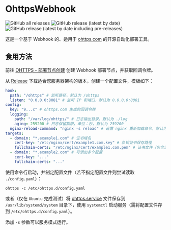 # OhttpsWebhook

![GitHub all releases](https://img.shields.io/github/downloads/sgpublic/OhttpsWebhook/total) ![GitHub release (latest by date)](https://img.shields.io/github/v/release/sgpublic/OhttpsWebhook) ![GitHub release (latest by date including pre-releases)](https://img.shields.io/github/v/release/sgpublic/OhttpsWebhook?include_prereleases)

这是一个基于 Webhook 的、适用于 [ohttps.com](https://ohttps.com/) 的开源自动化部署工具。

## 食用方法

前往 [OHTTPS - 部署节点创建](https://ohttps.com/guide/createcloudserver) 创建 Webhook 部署节点，并获取回调令牌。

从 [Release](https://github.com/sgpublic/OhttpsWebhook/releases) 下载适合您服务器架构的版本，创建一个配置文件，模板如下：

```yaml
hook:
  path: "/ohttps" # 监听路径，默认为 /ohttps
  listen: "0.0.0.0:8081" # 监听 IP 和端口，默认为 0.0.0.0:8081
config:
  key: "9...c" # ohttps.com 生成的回调令牌
  logging:
    path: "/var/log/ohttps/" # 日志输出目录，默认为 ./log
    aging: 259200 # 日志保留期限，单位：秒，默认为 259200
  nginx-reload-command: "nginx -s reload" # 设置 nginx 重新加载命令，默认为 nginx -s reload
targets:
  - domain: "*.example1.com" # 证书域名
    cert-key: "/etc/nginx/cert/example1.com.key" # 私钥证书保存路径
    fullchain-certs: "/etc/nginx/cert/example1.com.pem" # 证书文件（包含证书和中间证书）保存路径
  - domain: "*.example2.com" # 可添加多个配置
    cert-key: "..."
    fullchain-certs: "..."
```

使用命令行启动，并制定配置文件（若不指定配置文件则尝试读取 `./config.yaml`）：

```shell
ohttps -c /etc/ohttps.d/config.yaml
```

或者（仅在 `Ubuntu` 完成测试）将 [ohttps.service](https://github.com/sgpublic/OhttpsWebhook/blob/master/bin/service/ohttps.service) 文件保存到 `/usr/lib/systemd/system` 目录下，使用 `systemctl` 启动服务（需将配置文件存到 `/etc/ohttps.d/config.yaml`）。

添加 `-s` 参数可以服务模式运行。

